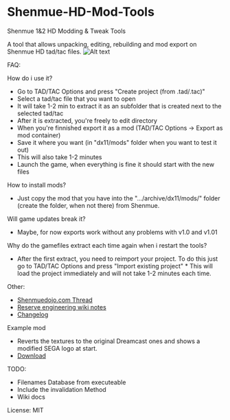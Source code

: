# Shenmue-HD-Mod-Tools
Shenmue 1&2 HD Modding & Tweak Tools

A tool that allows unpacking, editing, rebuilding and mod export on Shenmue HD tad/tac files.
![Alt text](https://vgy.me/av0tj0.gif "Test Preview of Shenmue HD Mod Tools")

FAQ:

How do i use it?

* Go to TAD/TAC Options and press "Create project (from .tad/.tac)"
* Select a tad/tac file that you want to open
* It will take 1-2 min to extract it as an subfolder that is created next to the selected tad/tac
* After it is extracted, you're freely to edit directory
* When you're finnished export it as a mod (TAD/TAC Options -> Export as mod container)
* Save it where you want (in "dx11/mods" folder when you want to test it out)
* This will also take 1-2 minutes
* Launch the game, when everything is fine it should start with the new files

How to install mods?
* Just copy the mod that you have into the ".../archive/dx11/mods/" folder (create the folder, when not there) from Shenmue.

Will game updates break it?
* Maybe, for now exports work without any problems with v1.0 and v1.01

Why do the gamefiles extract each time again when i restart the tools?
* After the first extract, you need to reimport your project. To do this just go to TAD/TAC Options and press "Import existing project" * This will load the project immediately and will not take 1-2 minutes each time.

Other:
* [Shenmuedojo.com Thread](https://www.shenmuedojo.com/forum/index.php?threads/shenmue-hd-unpacker-tool.366/)
* [Reserve engineering wiki notes](https://github.com/derplayer/ShenmueHDTools/wiki)
* [Changelog](https://github.com/derplayer/ShenmueHDTools/releases)

Example mod
* Reverts the textures to the original Dreamcast ones and shows a modified SEGA logo at start.
* [Download](https://www.shenmuedojo.com/forum/index.php?attachments/sdtextureoverride-zip.1109/)

TODO:
* Filenames Database from executeable
* Include the invalidation Method
* Wiki docs

License:
MIT
